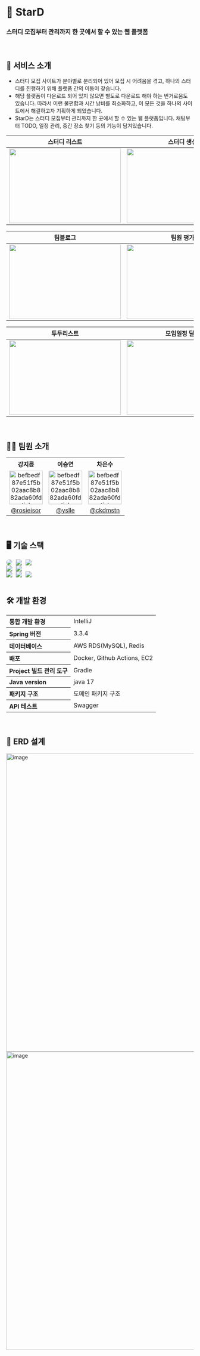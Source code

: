 # 🌟 StarD

### 스터디 모집부터 관리까지 한 곳에서 할 수 있는 웹 플랫폼

<br/>

## **📙 서비스 소개**
- 스터디 모집 사이트가 분야별로 분리되어 있어 모집 시 어려움을 겪고, 하나의 스터디를 진행하기 위해 플랫폼 간의 이동이 잦습니다.
- 해당 플랫폼이 다운로드 되어 있지 않으면 별도로 다운로드 해야 하는 번거로움도 있습니다. 따라서 이런 불편함과 시간 낭비를 최소화하고, 이 모든 것을 하나의 사이트에서 해결하고자 기획하게 되었습니다.
- StarD는 스터디 모집부터 관리까지 한 곳에서 할 수 있는 웹 플랫폼입니다.
채팅부터 TODO, 일정 관리, 중간 장소 찾기 등의 기능이 담겨있습니다.

| 스터디 리스트 | 스터디 생성  | 마이페이지 |
| ------- | ------- | ------- |
| <img src="https://github.com/user-attachments/assets/9dbebdd7-7eb3-4994-b02a-a5759bacd8ae" width="300px" height="200px"/> | <img src="https://github.com/user-attachments/assets/4953ecbf-9ae3-4f0c-8a2f-b6a5035f9447" width="300px" height="200px"/>| <img src="https://github.com/user-attachments/assets/28104b45-cfca-466e-a2ff-0c44511895bc" width="300px" height="200px"/> |

| 팀블로그 | 팀원 평가 | 프로필 수정 |
| ------- | ------- | ------- |
| <img src="https://github.com/user-attachments/assets/7dd5de4f-9de4-43a4-8388-a253c10bd242" width="300px" height="200px"/>  |<img src="https://github.com/user-attachments/assets/aab9f6d6-4ad9-4e72-89cf-a8a70e0185b0" width="300px" height="200px"/> | <img src="https://github.com/user-attachments/assets/661f523f-b936-4c03-89bf-6655572dbb40" width="300px" height="200px"/> |

| 투두리스트 |모임일정 달력 |
| ------- | ------- |
| <img src="https://github.com/user-attachments/assets/f786acf9-45b9-4519-875d-26422d2268b3" width="300px" height="200px"/> |<img src="https://github.com/user-attachments/assets/99a37823-4a06-4256-ae0c-2d80b75ac4f7" width="300px" height="200px"/> |

<br/>

## 👩‍💻 팀원 소개

<table style="width: 100%; text-align: center; border-collapse: collapse;">
  <tr>
    <th style="text-align: center;">강지륜</th>
    <th style="text-align: center;">이승연</th>
    <th style="text-align: center;">차은수</th>
  </tr>
  <tr>
    <td>
      <img src="https://github.com/user-attachments/assets/f9fca964-e4bf-44d5-bdf8-8ce925c82bb5" 
           alt="befbedf87e51f5b02aac8b882ada60fd-sticker" 
           border="0" 
           width="90px">
    </td>
    <td>
      <img src="https://github.com/user-attachments/assets/f9fca964-e4bf-44d5-bdf8-8ce925c82bb5" 
           alt="befbedf87e51f5b02aac8b882ada60fd-sticker" 
           border="0" 
           width="90px">
    </td>
    <td>
      <img src="https://github.com/user-attachments/assets/f9fca964-e4bf-44d5-bdf8-8ce925c82bb5" 
           alt="befbedf87e51f5b02aac8b882ada60fd-sticker" 
           border="0" 
           width="90px">
    </td>
  </tr>
  <tr>
    <td>
      <a href="https://github.com/rosieisor" target="_blank">@rosieisor</a>
    </td>
    <td>
      <a href="https://github.com/yslle" target="_blank">@yslle</a>
    </td>
    <td>
      <a href="https://github.com/ckdmstn" target="_blank">@ckdmstn</a>
    </td>
  </tr>
</table>

<br/>

## 🖥️ **기술 스택**

<div style="display: flex; flex-wrap: wrap; gap: 10px;">
  <img src="https://img.shields.io/badge/SpringBoot-6DB33F?style=for-the-badge&logo=springboot&logoColor=white" style="border-radius: 8px;">
  <img src="https://img.shields.io/badge/jpa-D22128?style=for-the-badge&logo=jpa&logoColor=white">
  <img src="https://img.shields.io/badge/Querydsl-3B85C7?style=for-the-badge&logo=Querydsl&logoColor=white">
</div>

<div style="display: flex; flex-wrap: wrap; gap: 10px;">
  <img src="https://img.shields.io/badge/MySQL-4479A1?style=for-the-badge&logo=MySQL&logoColor=white">
  <img src="https://img.shields.io/badge/Redis-FF4438?style=for-the-badge&logo=Redis&logoColor=white">
</div>

<div style="display: flex; flex-wrap: wrap; gap: 10px;">
  <img src="https://img.shields.io/badge/AWS-232F3E?style=for-the-badge&logo=amazonwebservices&logoColor=white">
  <img src="https://img.shields.io/badge/Nginx-009639?style=for-the-badge&logo=Nginx&logoColor=white">
  <img src="https://img.shields.io/badge/Swagger-85EA2D?style=for-the-badge&logo=Swagger&logoColor=white">
</div>

<br/>

## 🛠️ 개발 환경

<table style="width: 100%; text-align: left; border-collapse: collapse;">
  <tr>
    <th style="text-align: left;">통합 개발 환경</th>
    <td>IntelliJ</td>
  </tr>
  <tr>
    <th style="text-align: left;">Spring 버전</th>
    <td>3.3.4</td>
  </tr>
  <tr>
    <th style="text-align: left;">데이터베이스</th>
    <td>AWS RDS(MySQL), Redis</td>
  </tr>
  <tr>
    <th style="text-align: left;">배포</th>
    <td>Docker, Github Actions, EC2</td>
  </tr>
  <tr>
    <th style="text-align: left;">Project 빌드 관리 도구</th>
    <td>Gradle</td>
  </tr>
  <tr>
    <th style="text-align: left;">Java version</th>
    <td>java 17</td>
  </tr>
  <tr>
    <th style="text-align: left;">패키지 구조</th>
    <td>도메인 패키지 구조</td>
  </tr>
  <tr>
    <th style="text-align: left;">API 테스트</th>
    <td>Swagger</td>
  </tr>
</table>

<br/>

## 🔧 ERD 설계

<img src="https://github.com/user-attachments/assets/3fc2b3e2-1931-42dc-9e72-0cfdff6012ac" alt="image" width="800px">
<img src="https://github.com/user-attachments/assets/e2a09027-e20c-4fa5-a9d3-b1b911e2841b" alt="image" width="800px">

